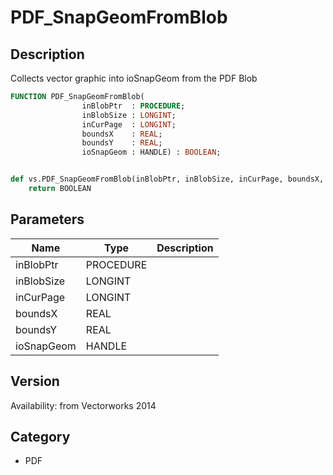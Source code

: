 # PDF_SnapGeomFromBlob

## Description
Collects vector graphic into ioSnapGeom from the PDF Blob

```pascal
FUNCTION PDF_SnapGeomFromBlob(
				inBlobPtr  : PROCEDURE;
				inBlobSize : LONGINT;
				inCurPage  : LONGINT;
				boundsX    : REAL;
				boundsY    : REAL;
				ioSnapGeom : HANDLE) : BOOLEAN;
```

```python

def vs.PDF_SnapGeomFromBlob(inBlobPtr, inBlobSize, inCurPage, boundsX, boundsY, ioSnapGeom):
    return BOOLEAN
```

## Parameters
|Name|Type|Description|
|---|---|---|
|inBlobPtr|PROCEDURE||
|inBlobSize|LONGINT||
|inCurPage|LONGINT||
|boundsX|REAL||
|boundsY|REAL||
|ioSnapGeom|HANDLE||

## Version
Availability: from Vectorworks 2014
## Category
* PDF

